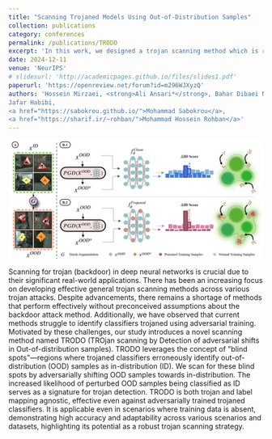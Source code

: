```yaml
---
title: "Scanning Trojaned Models Using Out-of-Distribution Samples"
collection: publications
category: conferences
permalink: /publications/TRODO
excerpt: 'In this work, we designed a trojan scanning method which is robust in various aspects, including trojan attack type, label mapping, and adversarial robustness.'
date: 2024-12-11
venue: 'NeurIPS'
# slidesurl: 'http://academicpages.github.io/files/slides1.pdf'
paperurl: 'https://openreview.net/forum?id=m296WJXyzQ'
authors: 'Hossein Mirzaei, <strong>Ali Ansari*</strong>, Bahar Dibaei Nia*, Mojtaba Nafez, Moein Madadi, Sepehr Rezaee, Zeinab Sadat Taghavi, Arad Maleki, Kian Shamsaie, Mahdi Hajialilue,
Jafar Habibi,
<a href="https://sabokrou.github.io/">Mohammad Sabokrou</a>,
<a href="https://sharif.ir/~rohban/">Mohammad Hossein Rohban</a>'
---
```


![Main figure of the paper](../images/trodo_figure.jpg)

Scanning for trojan (backdoor) in deep neural networks is crucial due to their significant real-world applications. There has been an increasing focus on developing effective general trojan scanning methods across various trojan attacks. Despite advancements, there remains a shortage of methods that perform effectively without preconceived assumptions about the backdoor attack method. Additionally, we have observed that current methods struggle to identify classifiers trojaned using adversarial training. Motivated by these challenges, our study introduces a novel scanning method named TRODO (TROjan scanning by Detection of adversarial shifts in Out-of-distribution samples). TRODO leverages the concept of "blind spots"—regions where trojaned classifiers erroneously identify out-of-distribution (OOD) samples as in-distribution (ID). We scan for these blind spots by adversarially shifting OOD samples towards in-distribution. The increased likelihood of perturbed OOD samples being classified as ID serves as a signature for trojan detection. TRODO is both trojan and label mapping agnostic, effective even against adversarially trained trojaned classifiers. It is applicable even in scenarios where training data is absent, demonstrating high accuracy and adaptability across various scenarios and datasets, highlighting its potential as a robust trojan scanning strategy.